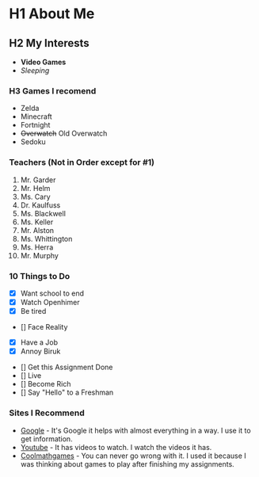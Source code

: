 # H1 About Me
## H2 My Interests
* **Video Games**
* _Sleeping_

### H3 Games I recomend
* Zelda
* Minecraft
* Fortnight
* ~~Overwatch~~ Old Overwatch
* Sedoku

### Teachers (Not in Order except for #1)
1. Mr. Garder
2. Mr. Helm
3. Ms. Cary
4. Dr. Kaulfuss
5. Ms. Blackwell
6. Ms. Keller
7. Mr. Alston
8. Ms. Whittington
9. Ms. Herra
10. Mr. Murphy

### 10 Things to Do
- [x] Want school to end
- [x] Watch Openhimer
- [x] Be tired
- [] Face Reality
- [x] Have a Job
- [x] Annoy Biruk
- [] Get this Assignment Done
- [] Live
- [] Become Rich
- [] Say "Hello" to a Freshman

### Sites I Recommend
- [Google](https://google.com/) - It's Google it helps with almost everything in a way. I use it to get information.
- [Youtube](https://youtube.com/) - It has videos to watch. I watch the videos it has.
- [Coolmathgames](https://coolmathgames.com/) - You can never go wrong with it. I used it because I was thinking about games to play after finishing my assignments.